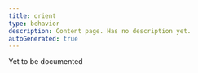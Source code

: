 ```yaml
---
title: orient
type: behavior
description: Content page. Has no description yet.
autoGenerated: true
---
```


Yet to be documented